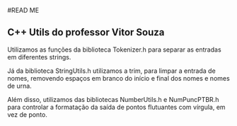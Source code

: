 #READ ME

## C++ Utils do professor Vitor Souza

Utilizamos as funções da biblioteca Tokenizer.h para separar as entradas em diferentes strings.

Já da biblioteca StringUtils.h utilizamos a trim, para limpar a entrada de nomes, removendo espaços em branco do início e final dos nomes e nomes de urna.

Além disso, utilizamos das bibliotecas NumberUtils.h e NumPuncPTBR.h para controlar a formatação da saída de pontos flutuantes com vírgula, em vez de ponto.